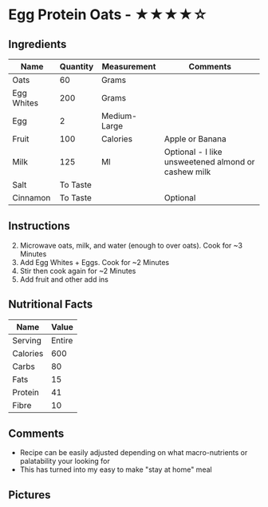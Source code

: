 # Egg Protein Oats - ★★★★☆

## Ingredients

| Name       | Quantity | Measurement  | Comments                                            |
| ---------- | -------- | ------------ | --------------------------------------------------- |
| Oats       | 60       | Grams        |                                                     |
| Egg Whites | 200      | Grams        |                                                     |
| Egg        | 2        | Medium-Large |                                                     |
| Fruit      | 100      | Calories     | Apple or Banana                                     |
| Milk       | 125      | Ml           | Optional - I like unsweetened almond or cashew milk |
| Salt       | To Taste |              |                                                     |
| Cinnamon   | To Taste |              | Optional                                            |

## Instructions

2.  Microwave oats, milk, and water (enough to over oats). Cook for ~3 Minutes
3.  Add Egg Whites + Eggs. Cook for ~2 Minutes
4.  Stir then cook again for ~2 Minutes
5.  Add fruit and other add ins

## Nutritional Facts

| Name     | Value  |
| -------- | ------ |
| Serving  | Entire |
| Calories | 600    |
| Carbs    | 80     |
| Fats     | 15   |
| Protein  | 41     |
| Fibre    | 10     |

## Comments
-   Recipe can be easily adjusted depending on what macro-nutrients or palatability your looking for
-   This has turned into my easy to make "stay at home" meal

## Pictures